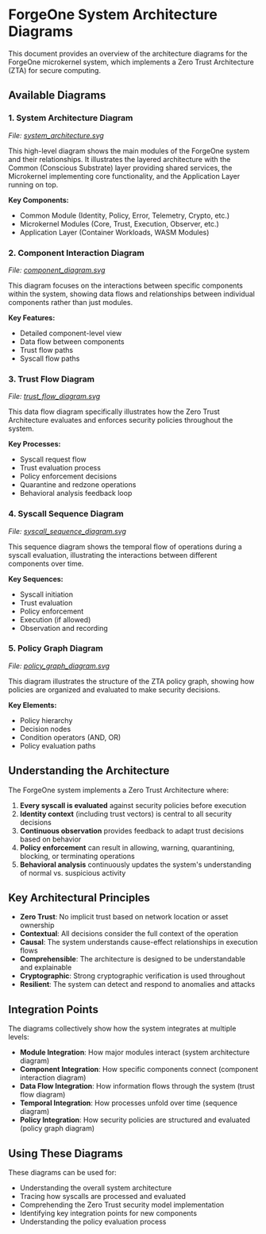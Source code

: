 # ForgeOne System Architecture Diagrams

This document provides an overview of the architecture diagrams for the ForgeOne microkernel system, which implements a Zero Trust Architecture (ZTA) for secure computing.

## Available Diagrams

### 1. System Architecture Diagram
*File: [system_architecture.svg](./system_architecture.svg)*

This high-level diagram shows the main modules of the ForgeOne system and their relationships. It illustrates the layered architecture with the Common (Conscious Substrate) layer providing shared services, the Microkernel implementing core functionality, and the Application Layer running on top.

**Key Components:**
- Common Module (Identity, Policy, Error, Telemetry, Crypto, etc.)
- Microkernel Modules (Core, Trust, Execution, Observer, etc.)
- Application Layer (Container Workloads, WASM Modules)

### 2. Component Interaction Diagram
*File: [component_diagram.svg](./component_diagram.svg)*

This diagram focuses on the interactions between specific components within the system, showing data flows and relationships between individual components rather than just modules.

**Key Features:**
- Detailed component-level view
- Data flow between components
- Trust flow paths
- Syscall flow paths

### 3. Trust Flow Diagram
*File: [trust_flow_diagram.svg](./trust_flow_diagram.svg)*

This data flow diagram specifically illustrates how the Zero Trust Architecture evaluates and enforces security policies throughout the system.

**Key Processes:**
- Syscall request flow
- Trust evaluation process
- Policy enforcement decisions
- Quarantine and redzone operations
- Behavioral analysis feedback loop

### 4. Syscall Sequence Diagram
*File: [syscall_sequence_diagram.svg](./syscall_sequence_diagram.svg)*

This sequence diagram shows the temporal flow of operations during a syscall evaluation, illustrating the interactions between different components over time.

**Key Sequences:**
- Syscall initiation
- Trust evaluation
- Policy enforcement
- Execution (if allowed)
- Observation and recording

### 5. Policy Graph Diagram
*File: [policy_graph_diagram.svg](./policy_graph_diagram.svg)*

This diagram illustrates the structure of the ZTA policy graph, showing how policies are organized and evaluated to make security decisions.

**Key Elements:**
- Policy hierarchy
- Decision nodes
- Condition operators (AND, OR)
- Policy evaluation paths

## Understanding the Architecture

The ForgeOne system implements a Zero Trust Architecture where:

1. **Every syscall is evaluated** against security policies before execution
2. **Identity context** (including trust vectors) is central to all security decisions
3. **Continuous observation** provides feedback to adapt trust decisions based on behavior
4. **Policy enforcement** can result in allowing, warning, quarantining, blocking, or terminating operations
5. **Behavioral analysis** continuously updates the system's understanding of normal vs. suspicious activity

## Key Architectural Principles

- **Zero Trust**: No implicit trust based on network location or asset ownership
- **Contextual**: All decisions consider the full context of the operation
- **Causal**: The system understands cause-effect relationships in execution flows
- **Comprehensible**: The architecture is designed to be understandable and explainable
- **Cryptographic**: Strong cryptographic verification is used throughout
- **Resilient**: The system can detect and respond to anomalies and attacks

## Integration Points

The diagrams collectively show how the system integrates at multiple levels:

- **Module Integration**: How major modules interact (system architecture diagram)
- **Component Integration**: How specific components connect (component interaction diagram)
- **Data Flow Integration**: How information flows through the system (trust flow diagram)
- **Temporal Integration**: How processes unfold over time (sequence diagram)
- **Policy Integration**: How security policies are structured and evaluated (policy graph diagram)

## Using These Diagrams

These diagrams can be used for:

- Understanding the overall system architecture
- Tracing how syscalls are processed and evaluated
- Comprehending the Zero Trust security model implementation
- Identifying key integration points for new components
- Understanding the policy evaluation process